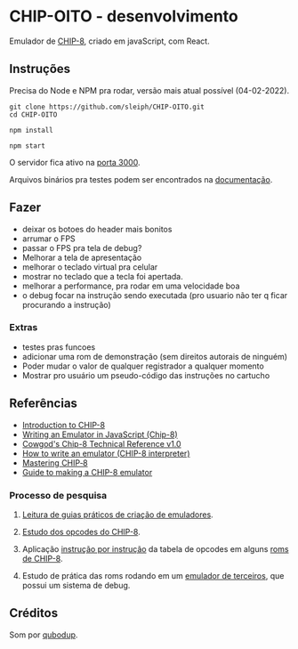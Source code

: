 # CHIP-OITO - desenvolvimento

Emulador de [CHIP-8](https://en.wikipedia.org/wiki/CHIP-8), criado em javaScript, com React.

## Instruções
Precisa do Node e NPM pra rodar, versão mais atual possível (04-02-2022).

```shell
git clone https://github.com/sleiph/CHIP-OITO.git
cd CHIP-OITO
```

```shell
npm install
```

```shell
npm start
```

O servidor fica ativo na [porta 3000](http://localhost:3000/).

Arquivos binários pra testes podem ser encontrados na [documentação](./documentacao).

## Fazer

* deixar os botoes do header mais bonitos
* arrumar o FPS
* passar o FPS pra tela de debug?
* Melhorar a tela de apresentação
* melhorar o teclado virtual pra celular
* mostrar no teclado que a tecla foi apertada.
* melhorar a performance, pra rodar em uma velocidade boa
* o debug focar na instrução sendo executada (pro usuario não ter q ficar procurando a instrução)

### Extras

* testes pras funcoes
* adicionar uma rom de demonstração (sem direitos autorais de ninguém)
* Poder mudar o valor de qualquer registrador a qualquer momento
* Mostrar pro usuário um pseudo-código das instruções no cartucho

## Referências

- [Introduction to CHIP-8](http://www.emulator101.com/introduction-to-chip-8.html)
- [Writing an Emulator in JavaScript (Chip-8)](https://www.taniarascia.com/writing-an-emulator-in-javascript-chip8/)
- [Cowgod's Chip-8 Technical Reference v1.0](http://devernay.free.fr/hacks/chip8/C8TECH10.HTM)
- [How to write an emulator (CHIP-8 interpreter)](https://multigesture.net/articles/how-to-write-an-emulator-Chip-8-interpreter/)
- [Mastering CHIP‐8](https://github.com/mattmikolay/chip-8/wiki/Mastering-CHIP%E2%80%908)
- [Guide to making a CHIP-8 emulator](https://tobiasvl.github.io/blog/write-a-chip-8-emulator/#fx07-fx15-and-fx18-timers)

### Processo de pesquisa

1. [Leitura de guias práticos de criação de emuladores](http://www.emulator101.com/introduction-to-chip-8.html).

2. [Estudo dos opcodes do CHIP-8](https://en.wikipedia.org/wiki/CHIP-8#Opcode_table).

3. Aplicação [instrução por instrução](/roms/pong/pong-instr.md) da tabela de opcodes em alguns [roms de CHIP-8](/roms).

4. Estudo de prática das roms rodando em um [emulador de terceiros](https://github.com/massung/CHIP-8), que possui um sistema de debug.

## Créditos

Som por [qubodup](https://freesound.org/people/qubodup/sounds/67619/).
